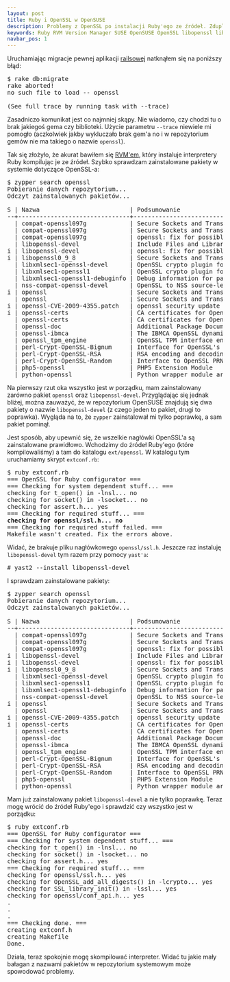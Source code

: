 ```yaml
---
layout: post
title: Ruby i OpenSSL w OpenSUSE
description: Problemy z OpenSSL po instalacji Ruby'ego ze źródeł. Zduplikowane nazwy pakietów przyczyną problemół z kompilacją interpretera Ruby.
keywords: Ruby RVM Version Manager SUSE OpenSUSE OpenSSL libopenssl libopenssl-devel
navbar_pos: 1
---
```

Uruchamiając migracje pewnej aplikacji [railsowej](http://rubyonrails.org/)
natknąłem się na poniższy błąd:

<pre>
$ rake db:migrate
rake aborted!
no such file to load -- openssl

(See full trace by running task with --trace)
</pre>

Zasadniczo komunikat jest co najmniej skąpy. Nie wiadomo, czy chodzi tu o brak
jakiegoś gema czy biblioteki. Użycie parametru `--trace` niewiele mi pomogło
(aczkolwiek jakby wykluczało brak gem'a no i w repozytorium gemów nie ma takiego
o nazwie `openssl`).

Tak się złożyło, że akurat bawiłem się [RVM'em](http://rvm.beginrescueend.com/),
który instaluje interpretery Ruby kompilując je ze źródeł. Szybko sprawdzam zainstalowane
pakiety w systemie dotyczące OpenSSL-a:

<pre>
$ zypper search openssl
Pobieranie danych repozytorium...
Odczyt zainstalowanych pakietów...

S | Nazwa                         | Podsumowanie                                                            | Typ
--+-------------------------------+-------------------------------------------------------------------------+----------------
  | compat-openssl097g            | Secure Sockets and Transport Layer Security                             | pakiet
  | compat-openssl097g            | Secure Sockets and Transport Layer Security                             | pakiet źródłowy
  | compat-openssl097g            | openssl: fix for possible man-in-the-middle attack due to renegotiation | poprawka
  | libopenssl-devel              | Include Files and Libraries mandatory for Development                   | pakiet
i | libopenssl-devel              | openssl: fix for possible man-in-the-middle attack due to renegotiation | poprawka
i | libopenssl0_9_8               | Secure Sockets and Transport Layer Security                             | pakiet
  | libxmlsec1-openssl-devel      | OpenSSL crypto plugin for XML Security Library                          | pakiet
  | libxmlsec1-openssl1           | OpenSSL crypto plugin for XML Security Library                          | pakiet
  | libxmlsec1-openssl1-debuginfo | Debug information for package libxmlsec1-openssl1                       | pakiet
  | nss-compat-openssl-devel      | OpenSSL to NSS source-level compatibility library                       | pakiet
i | openssl                       | Secure Sockets and Transport Layer Security                             | pakiet
  | openssl                       | Secure Sockets and Transport Layer Security                             | pakiet źródłowy
i | openssl-CVE-2009-4355.patch   | openssl security update                                                 | poprawka
i | openssl-certs                 | CA certificates for OpenSSL                                             | pakiet
  | openssl-certs                 | CA certificates for OpenSSL                                             | pakiet źródłowy
  | openssl-doc                   | Additional Package Documentation                                        | pakiet
  | openssl-ibmca                 | The IBMCA OpenSSL dynamic engine                                        | pakiet
  | openssl_tpm_engine            | OpenSSL TPM interface engine plugin                                     | pakiet
  | perl-Crypt-OpenSSL-Bignum     | Interface for OpenSSL's multiprecision integer arithmetic               | pakiet
  | perl-Crypt-OpenSSL-RSA        | RSA encoding and decoding, using the openSSL libraries                  | pakiet
  | perl-Crypt-OpenSSL-Random     | Interface to OpenSSL PRNG methods                                       | pakiet
  | php5-openssl                  | PHP5 Extension Module                                                   | pakiet
  | python-openssl                | Python wrapper module around the OpenSSL library                        | pakiet
</pre>

Na pierwszy rzut oka wszystko jest w porządku, mam zainstalowany zarówno pakiet `openssl` oraz
`libopenssl-devel`. Przyglądając się jednak bliżej, można zauważyć, że w repozytorium
OpenSUSE znajdują się dwa pakiety o nazwie `libopenssl-devel` (z czego jeden to pakiet,
drugi to poprawka). Wygląda na to, że `zypper` zainstalował mi tylko poprawkę, a sam pakiet pominął.

Jest sposób, aby upewnić się, że wszelkie nagłówki OpenSSL'a są zainstalowane prawidłowo.
Wchodzimy do źródeł Ruby'ego (które kompilowaliśmy) a tam do katalogu `ext/openssl`. W katalogu tym
uruchamiamy skrypt `extconf.rb`:

<pre>
$ ruby extconf.rb
=== OpenSSL for Ruby configurator ===
=== Checking for system dependent stuff... ===
checking for t_open() in -lnsl... no
checking for socket() in -lsocket... no
checking for assert.h... yes
=== Checking for required stuff... ===
<strong>checking for openssl/ssl.h... no</strong>
=== Checking for required stuff failed. ===
Makefile wasn't created. Fix the errors above.
</pre>

Widać, że brakuje pliku nagłówkowego `openssl/ssl.h`. Jeszcze raz instaluję `libopenssl-devel`
tym razem przy pomocy `yast'a`:

<pre>
# yast2 --install libopenssl-devel
</pre>

I sprawdzam zainstalowane pakiety:

<pre>
$ zypper search openssl
Pobieranie danych repozytorium...
Odczyt zainstalowanych pakietów...

S | Nazwa                         | Podsumowanie                                                            | Typ
--+-------------------------------+-------------------------------------------------------------------------+----------------
  | compat-openssl097g            | Secure Sockets and Transport Layer Security                             | pakiet
  | compat-openssl097g            | Secure Sockets and Transport Layer Security                             | pakiet źródłowy
  | compat-openssl097g            | openssl: fix for possible man-in-the-middle attack due to renegotiation | poprawka
i | libopenssl-devel              | Include Files and Libraries mandatory for Development                   | pakiet
i | libopenssl-devel              | openssl: fix for possible man-in-the-middle attack due to renegotiation | poprawka
i | libopenssl0_9_8               | Secure Sockets and Transport Layer Security                             | pakiet
  | libxmlsec1-openssl-devel      | OpenSSL crypto plugin for XML Security Library                          | pakiet
  | libxmlsec1-openssl1           | OpenSSL crypto plugin for XML Security Library                          | pakiet
  | libxmlsec1-openssl1-debuginfo | Debug information for package libxmlsec1-openssl1                       | pakiet
  | nss-compat-openssl-devel      | OpenSSL to NSS source-level compatibility library                       | pakiet
i | openssl                       | Secure Sockets and Transport Layer Security                             | pakiet
  | openssl                       | Secure Sockets and Transport Layer Security                             | pakiet źródłowy
i | openssl-CVE-2009-4355.patch   | openssl security update                                                 | poprawka
i | openssl-certs                 | CA certificates for OpenSSL                                             | pakiet
  | openssl-certs                 | CA certificates for OpenSSL                                             | pakiet źródłowy
  | openssl-doc                   | Additional Package Documentation                                        | pakiet
  | openssl-ibmca                 | The IBMCA OpenSSL dynamic engine                                        | pakiet
  | openssl_tpm_engine            | OpenSSL TPM interface engine plugin                                     | pakiet
  | perl-Crypt-OpenSSL-Bignum     | Interface for OpenSSL's multiprecision integer arithmetic               | pakiet
  | perl-Crypt-OpenSSL-RSA        | RSA encoding and decoding, using the openSSL libraries                  | pakiet
  | perl-Crypt-OpenSSL-Random     | Interface to OpenSSL PRNG methods                                       | pakiet
  | php5-openssl                  | PHP5 Extension Module                                                   | pakiet
  | python-openssl                | Python wrapper module around the OpenSSL library                        | pakiet
</pre>

Mam już zainstalowany pakiet `libopenssl-devel` a nie tylko poprawkę.
Teraz mogę wrócić do źródeł Ruby'ego i sprawdzić czy wszystko jest w porządku:

<pre>
$ ruby extconf.rb
=== OpenSSL for Ruby configurator ===
=== Checking for system dependent stuff... ===
checking for t_open() in -lnsl... no
checking for socket() in -lsocket... no
checking for assert.h... yes
=== Checking for required stuff... ===
checking for openssl/ssl.h... yes
checking for OpenSSL_add_all_digests() in -lcrypto... yes
checking for SSL_library_init() in -lssl... yes
checking for openssl/conf_api.h... yes
.
.
.
=== Checking done. ===
creating extconf.h
creating Makefile
Done.
</pre>

Działa, teraz spokojnie mogę skompilować interpreter. Widać tu jakie mały bałagan
z nazwami pakietów w repozytorium systemowym może spowodować problemy.